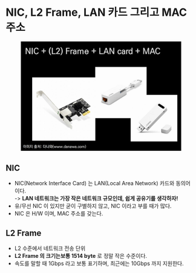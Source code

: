 # NIC, L2 Frame, LAN 카드 그리고 MAC 주소

<figure><img src="../../../../.gitbook/assets/image (11) (1).png" alt=""><figcaption></figcaption></figure>

## NIC

* NIC(Network Interface Card) 는 LAN(Local Area Network) 카드와 동의어 이다.\
  \-> **LAN 네트워크는 가장 작은 네트워크 규모인데, 쉽게 공유기를 생각하자!**
* 유/무선 NIC 이 있지만 굳이 구별하지 않고, NIC 이라고 부를 때가 많다.
* NIC 은 H/W 이며, MAC 주소를 갖는다.

## L2 Frame

* L2 수준에서 네트워크 전송 단위
* **L2 Frame 의 크기는보통 1514 byte** 로 정말 작은 수준이다.
* 속도를 말할 때 1Gbps 라고 보통 표기하며, 최근에는 10Gbps 까지 지원한다.
